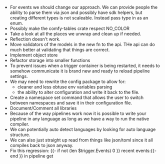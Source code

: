- For events we should change our approach. We can provide people the ability to parse them via json
  and possibly have sdk helpers, but creating different types is not scaleable. Instead pass type in as an enum.
- Possibly make the comfy-tables crate respect NO_COLOR
- Take a look at all the places we unwrap and clean up if needed.
- Reflection doesn't work.
- Move validators of the models in the new fn to the api. THe api can do much better at validating that things
  are correct.
- Implement object store
- Refactor storage into smaller functions
- To prevent issues when a trigger container is being restarted, it needs to somehow communicate it is brand new
  and ready to reload pipeline settings.
- We may need to rewrite the config package to allow for:
  - cleaner and less obtuse env variables parsing
  - the ability to alter configuration and write it back to the file.
- Create a namespace set command that allows the user to switch between namespaces and save it in their configuration file.
- Document/Comment all libraries
- Because of the way pipelines work now it is possible to write your pipeline in any language
  as long as we have a way to run the native compiler.
- We can potentially auto detect languages by looking for auto language structure.
- We can also just straight up read from things like json/toml since it all compiles back to json anyway.
- Fix this regression: {{- if not (len $trigger.Events) 0 }} recent events:{{- end }} in pipeline get
